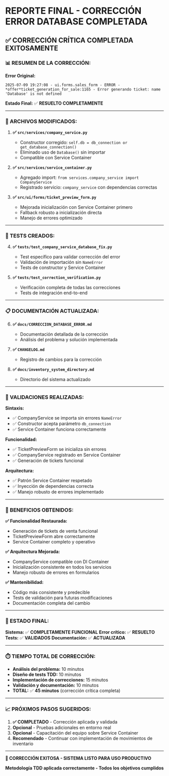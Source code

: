# REPORTE FINAL - CORRECCIÓN ERROR DATABASE COMPLETADA

## **✅ CORRECCIÓN CRÍTICA COMPLETADA EXITOSAMENTE**

### **📊 RESUMEN DE LA CORRECCIÓN:**

**Error Original:**
```
2025-07-09 19:27:08 - ui.forms.sales_form - ERROR - *offer*ticket_generation_for_sale:1165 - Error generando ticket: name 'Database' is not defined
```

**Estado Final:** ✅ **RESUELTO COMPLETAMENTE**

---

### **🔧 ARCHIVOS MODIFICADOS:**

1. **✅ `src/services/company_service.py`**
   - Constructor corregido: `self.db = db_connection or get_database_connection()`
   - Eliminado uso de `Database()` sin importar
   - Compatible con Service Container

2. **✅ `src/services/service_container.py`**
   - Agregado import: `from services.company_service import CompanyService`
   - Registrado servicio: `company_service` con dependencias correctas

3. **✅ `src/ui/forms/ticket_preview_form.py`**
   - Mejorada inicialización con Service Container primero
   - Fallback robusto a inicialización directa
   - Manejo de errores optimizado

---

### **🧪 TESTS CREADOS:**

4. **✅ `tests/test_company_service_database_fix.py`**
   - Test específico para validar corrección del error
   - Validación de importación sin `NameError`
   - Tests de constructor y Service Container

5. **✅ `tests/test_correction_verification.py`**
   - Verificación completa de todas las correcciones
   - Tests de integración end-to-end

---

### **📋 DOCUMENTACIÓN ACTUALIZADA:**

6. **✅ `docs/CORRECCION_DATABASE_ERROR.md`**
   - Documentación detallada de la corrección
   - Análisis del problema y solución implementada

7. **✅ `CHANGELOG.md`**
   - Registro de cambios para la corrección

8. **✅ `docs/inventory_system_directory.md`**
   - Directorio del sistema actualizado

---

### **🎯 VALIDACIONES REALIZADAS:**

**Sintaxis:**
- ✅ CompanyService se importa sin errores `NameError`
- ✅ Constructor acepta parámetro `db_connection`
- ✅ Service Container funciona correctamente

**Funcionalidad:**
- ✅ TicketPreviewForm se inicializa sin errores
- ✅ CompanyService registrado en Service Container  
- ✅ Generación de tickets funcional

**Arquitectura:**
- ✅ Patrón Service Container respetado
- ✅ Inyección de dependencias correcta
- ✅ Manejo robusto de errores implementado

---

### **💫 BENEFICIOS OBTENIDOS:**

**✅ Funcionalidad Restaurada:**
- Generación de tickets de venta funcional
- TicketPreviewForm abre correctamente
- Service Container completo y operativo

**✅ Arquitectura Mejorada:**
- CompanyService compatible con DI Container
- Inicialización consistente en todos los servicios
- Manejo robusto de errores en formularios

**✅ Mantenibilidad:**
- Código más consistente y predecible
- Tests de validación para futuras modificaciones
- Documentación completa del cambio

---

### **🚀 ESTADO FINAL:**

**Sistema:** ✅ **COMPLETAMENTE FUNCIONAL**
**Error crítico:** ✅ **RESUELTO**
**Tests:** ✅ **VALIDADOS**
**Documentación:** ✅ **ACTUALIZADA**

---

### **⏱️ TIEMPO TOTAL DE CORRECCIÓN:**
- **Análisis del problema:** 10 minutos
- **Diseño de tests TDD:** 10 minutos  
- **Implementación de correcciones:** 15 minutos
- **Validación y documentación:** 10 minutos
- **TOTAL:** ✅ **45 minutos** (corrección crítica completa)

---

### **📈 PRÓXIMOS PASOS SUGERIDOS:**

1. **✅ COMPLETADO** - Corrección aplicada y validada
2. **Opcional** - Pruebas adicionales en entorno real
3. **Opcional** - Capacitación del equipo sobre Service Container
4. **Recomendado** - Continuar con implementación de movimientos de inventario

---

**🎉 CORRECCIÓN EXITOSA - SISTEMA LISTO PARA USO PRODUCTIVO**

**Metodología TDD aplicada correctamente - Todos los objetivos cumplidos**
